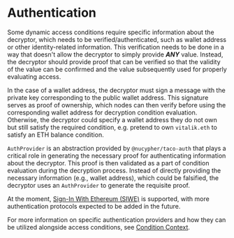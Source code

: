 # Authentication

Some dynamic access conditions require specific information about the decryptor, which needs to be verified/authenticated, such as wallet address or other identity-related information. This verification needs to be done in a way that doesn't allow the decryptor to simply provide _**ANY**_ value. Instead, the decryptor should provide proof that can be verified so that the validity of the value can be confirmed and the value subsequently used for properly evaluating access.

In the case of a wallet address, the decryptor must sign a message with the private key corresponding to the public wallet address. This signature serves as proof of ownership, which nodes can then verify before using the corresponding wallet address for decryption condition evaluation. Otherwise, the decryptor could specify a wallet address they do not own but still satisfy the required condition, e.g. pretend to own `vitalik.eth` to satisfy an ETH balance condition.

`AuthProvider` is an abstraction provided by `@nucypher/taco-auth` that plays a critical role in generating the necessary proof for authenticating information about the decryptor. This proof is then validated as a part of condition evaluation during the decryption process. Instead of directly providing the necessary information (e.g., wallet address), which could be falsified, the decryptor uses an `AuthProvider` to generate the requisite proof.&#x20;

At the moment,  [Sign-In With Ethereum (SIWE)](https://docs.login.xyz/general-information/siwe-overview/eip-4361) is supported, with more authentication protocols expected to be added in the future.

For more information on specific authentication providers and how they can be utilized alongside access conditions, see [Condition Context](conditioncontext-and-context-variables.md).

